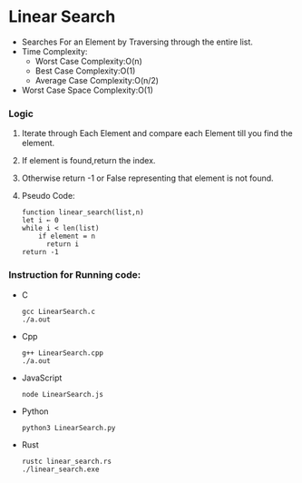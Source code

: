 # Linear Search

 - Searches For an Element by Traversing through the entire list.
 - Time Complexity:
	 - Worst Case Complexity:O(n)
	 - Best Case Complexity:O(1)
	 - Average Case Complexity:O(n/2)
- Worst Case Space Complexity:O(1)

### Logic

 1. Iterate through Each Element and compare each Element till you find the element. 
 2. If element is found,return the index.
 3. Otherwise return -1 or False representing that element is not found. 
 4. Pseudo Code:	

	    function linear_search(list,n)
        let i ← 0
        while i < len(list)
            if element = n 
              return i
        return -1
	
###  Instruction for Running code:
 - C
	```
	gcc LinearSearch.c
	./a.out
	```

 - Cpp
	```
	g++ LinearSearch.cpp
	./a.out
	```
- JavaScript
	```
	node LinearSearch.js
	```
- Python
	```
	python3 LinearSearch.py
	```
- Rust
	```
	rustc linear_search.rs
	./linear_search.exe
	```
